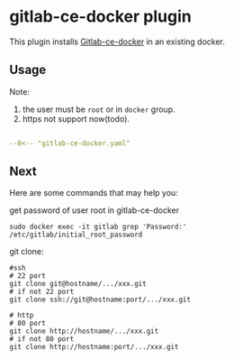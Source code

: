 # gitlab-ce-docker plugin

This plugin installs [Gitlab-ce-docker](https://about.gitlab.com/) in an existing docker.
## Usage

Note: 
1. the user must be `root` or in `docker` group.
2. https not support now(todo).

```yaml

--8<-- "gitlab-ce-docker.yaml"

```

## Next
Here are some commands that may help you:

get password of user root in gitlab-ce-docker
```shell
sudo docker exec -it gitlab grep 'Password:' /etc/gitlab/initial_root_password
```

git clone:
```shell
#ssh
# 22 port
git clone git@hostname/.../xxx.git
# if not 22 port
git clone ssh://git@hostname:port/.../xxx.git

# http
# 80 port
git clone http://hostname/.../xxx.git
# if not 80 port
git clone http://hostname:port/.../xxx.git
```
